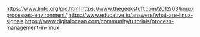 https://www.linfo.org/pid.html
https://www.thegeekstuff.com/2012/03/linux-processes-environment/
https://www.educative.io/answers/what-are-linux-signals
https://www.digitalocean.com/community/tutorials/process-management-in-linux

